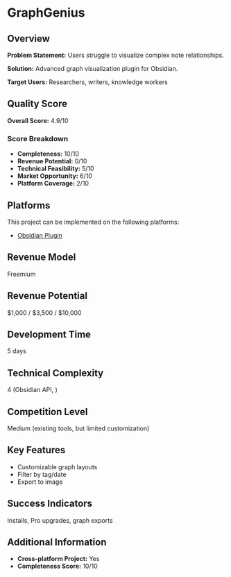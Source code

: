 # GraphGenius

## Overview
**Problem Statement:** Users struggle to visualize complex note relationships.

**Solution:** Advanced graph visualization plugin for Obsidian.

**Target Users:** Researchers, writers, knowledge workers

## Quality Score
**Overall Score:** 4.9/10

### Score Breakdown
- **Completeness:** 10/10
- **Revenue Potential:** 0/10
- **Technical Feasibility:** 5/10
- **Market Opportunity:** 6/10
- **Platform Coverage:** 2/10

## Platforms
This project can be implemented on the following platforms:
- [Obsidian Plugin](./platforms/obsidian-plugin/)

## Revenue Model
Freemium

## Revenue Potential
$1,000 / $3,500 / $10,000

## Development Time
5 days

## Technical Complexity
4 (Obsidian API, )

## Competition Level
Medium (existing tools, but limited customization)

## Key Features
- Customizable graph layouts
- Filter by tag/date
- Export to image

## Success Indicators
Installs, Pro upgrades, graph exports

## Additional Information
- **Cross-platform Project:** Yes
- **Completeness Score:** 10/10
